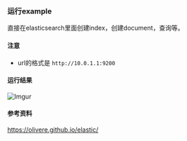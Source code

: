 ### 运行example
直接在elasticsearch里面创建index，创建document，查询等。

#### 注意
 - url的格式是 `http://10.0.1.1:9200`

#### 运行结果
![Imgur](https://i.imgur.com/WUdRoy8.png)

#### 参考资料
https://olivere.github.io/elastic/